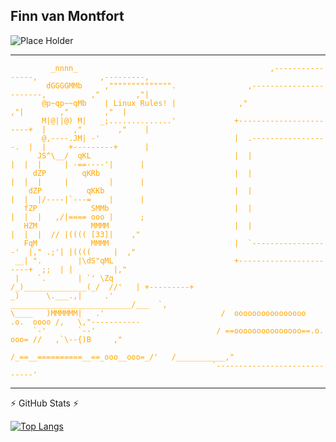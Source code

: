Finn van Montfort
---------------------------------------------------------------------------------------------------------------------------------------------------------------------------------

![Place Holder](https://github.com/TheCheesyWiggle/TheCheesyWiggle/blob/main/Finn%20van%20Montfort.gif)

---------------------------------------------------------------------------------------------------------------------------------------------------------------------------------

<span style="color:orange">

```
         _nnnn_                                           ,----------------,              ,---------,
        dGGGGMMb     ,"""""""""""""".                ,-----------------------,          ,"        ,"|
       @p~qp~~qMb    | Linux Rules! |              ,"                      ,"|        ,"        ,"  |
       M|@||@) M|   _;..............'             +-----------------------+  |      ,"        ,"    |
       @,----.JM| -'                              |  .-----------------.  |  |     +---------+      |
      JS^\__/  qKL                                |  |                 |  |  |     | -==----'|      |
     dZP        qKRb                              |  |                 |  |  |     |         |      |    
    dZP          qKKb                             |  |                 |  |  |/----|`---=    |      |
   fZP            SMMb                            |  |                 |  |  |   ,/|==== ooo |      ;                       
   HZM            MMMM                            |  |                 |  |  |  // |(((( [33]|    ,"
   FqM            MMMM                            |  `-----------------'  |," .;'| |((((     |  ,"
 __| ".        |\dS"qML                           +-----------------------+  ;;  | |         |,"
 |    `.       | `' \Zq                              /_)______________(_/  //'   | +---------+
_)      \.___.,|     .'                         ___________________________/___  `,
\____   )MMMMMM|   .'                          /  oooooooooooooooo  .o.  oooo /,   \,"-----------
     `-'       `--'                           / ==ooooooooooooooo==.o.  ooo= //   ,`\--{)B     ,"
                                             /_==__==========__==_ooo__ooo=_/'   /___________,"
                                             `-----------------------------'
```
</span>

---------------------------------------------------------------------------------------------------------------------------------------------------------------------------------

:zap: GitHub Stats :zap:

<!--![Anurag's GitHub stats](https://github-readme-stats.vercel.app/api?username=TheCheesyWiggle&show_icons=true&theme=vision-friendly-dark&show_icons=true)-->
  
[![Top Langs](https://github-readme-stats.vercel.app/api/top-langs/?username=TheCheesyWiggle&layout=compact&theme=vision-friendly-dark)](https://github.com/anuraghazra/github-readme-stats)
